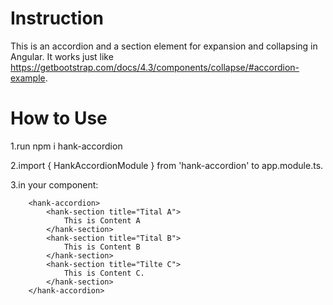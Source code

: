 # Instruction

This is an accordion and a section element for expansion and collapsing in Angular.
It works just like https://getbootstrap.com/docs/4.3/components/collapse/#accordion-example.

# How to Use

1.run npm i hank-accordion 

2.import { HankAccordionModule } from 'hank-accordion' to app.module.ts.

3.in your component:
```
    <hank-accordion>
        <hank-section title="Tital A">
            This is Content A 
        </hank-section>
        <hank-section title="Tital B">
            This is Content B
        </hank-section>
        <hank-section title="Tilte C">
            This is Content C. 
        </hank-section>
    </hank-accordion>
```